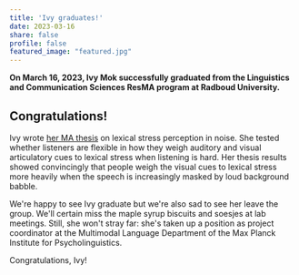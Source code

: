 ```yaml
---
title: 'Ivy graduates!'
date: 2023-03-16
share: false
profile: false
featured_image: "featured.jpg"
---
```


**On March 16, 2023, Ivy Mok successfully graduated from the Linguistics and Communication Sciences ResMA program at Radboud University.**

<!--more-->

## Congratulations!

Ivy wrote [her MA thesis](https://theses.ubn.ru.nl/handle/123456789/14258) on lexical stress perception in noise. She tested whether listeners are flexible in how they weigh auditory and visual articulatory cues to lexical stress when listening is hard. Her thesis results showed convincingly that people weigh the visual cues to lexical stress more heavily when the speech is increasingly masked by loud background babble.

We're happy to see Ivy graduate but we're also sad to see her leave the group. We'll certain miss the maple syrup biscuits and soesjes at lab meetings. Still, she won't stray far: she's taken up a position as project coordinator at the Multimodal Language Department of the Max Planck Institute for Psycholinguistics.

Congratulations, Ivy!
